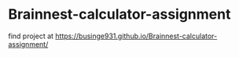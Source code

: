 # Brainnest-calculator-assignment


find project at https://businge931.github.io/Brainnest-calculator-assignment/
